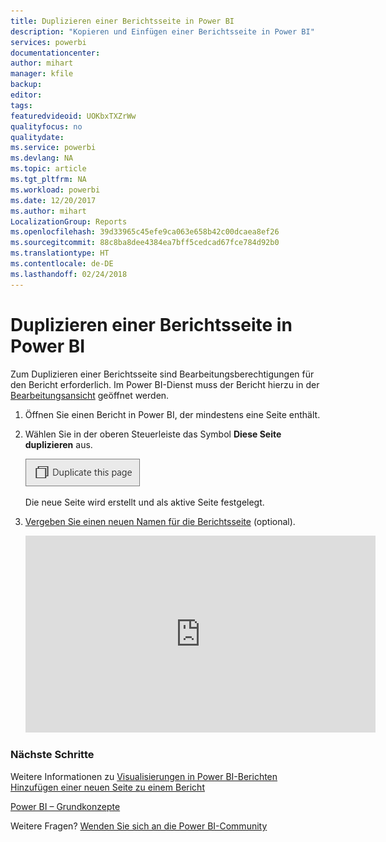 ```yaml
---
title: Duplizieren einer Berichtsseite in Power BI
description: "Kopieren und Einfügen einer Berichtsseite in Power BI"
services: powerbi
documentationcenter: 
author: mihart
manager: kfile
backup: 
editor: 
tags: 
featuredvideoid: UOKbxTXZrWw
qualityfocus: no
qualitydate: 
ms.service: powerbi
ms.devlang: NA
ms.topic: article
ms.tgt_pltfrm: NA
ms.workload: powerbi
ms.date: 12/20/2017
ms.author: mihart
LocalizationGroup: Reports
ms.openlocfilehash: 39d33965c45efe9ca063e658b42c00dcaea8ef26
ms.sourcegitcommit: 88c8ba8dee4384ea7bff5cedcad67fce784d92b0
ms.translationtype: HT
ms.contentlocale: de-DE
ms.lasthandoff: 02/24/2018
---
```

# <a name="duplicate-a-report-page-in-power-bi"></a>Duplizieren einer Berichtsseite in Power BI
Zum Duplizieren einer Berichtsseite sind Bearbeitungsberechtigungen für den Bericht erforderlich. Im Power BI-Dienst muss der Bericht hierzu in der [Bearbeitungsansicht](service-reading-view-and-editing-view.md) geöffnet werden. 


1. Öffnen Sie einen Bericht in Power BI, der mindestens eine Seite enthält. 

2. Wählen Sie in der oberen Steuerleiste das Symbol **Diese Seite duplizieren** aus.
   
   ![](media/power-bi-report-copy-paste-page/pbi_duplicate_new.png)
   
   Die neue Seite wird erstellt und als aktive Seite festgelegt.
3. [Vergeben Sie einen neuen Namen für die Berichtsseite](service-rename.md) (optional).
   
   <iframe width="560" height="315" src="https://www.youtube.com/embed/UOKbxTXZrWw?list=PL1N57mwBHtN0JFoKSR0n-tBkUJHeMP2cP" frameborder="0" allowfullscreen></iframe>

### <a name="next-steps"></a>Nächste Schritte
Weitere Informationen zu [Visualisierungen in Power BI-Berichten](power-bi-report-visualizations.md)
[Hinzufügen einer neuen Seite zu einem Bericht](power-bi-report-add-page.md) 

[Power BI – Grundkonzepte](service-basic-concepts.md) 

Weitere Fragen? [Wenden Sie sich an die Power BI-Community](http://community.powerbi.com/)

